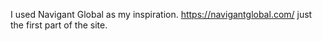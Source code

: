 I used Navigant Global as my inspiration. https://navigantglobal.com/ just the first part of the site.